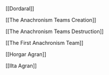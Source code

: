 [[Dordaral]]


[[The Anachronism Teams Creation]]

[[The Anachronism Teams Destruction]]

[[The First Anachronism Team]]


[[Horgar Agran]]

[[Ilta Agran]]